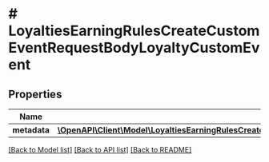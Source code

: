 # # LoyaltiesEarningRulesCreateCustomEventRequestBodyLoyaltyCustomEvent

## Properties

Name | Type | Description | Notes
------------ | ------------- | ------------- | -------------
**metadata** | [**\OpenAPI\Client\Model\LoyaltiesEarningRulesCreateCustomEventRequestBodyLoyaltyCustomEventMetadata**](LoyaltiesEarningRulesCreateCustomEventRequestBodyLoyaltyCustomEventMetadata.md) |  | [optional]

[[Back to Model list]](../../README.md#models) [[Back to API list]](../../README.md#endpoints) [[Back to README]](../../README.md)

